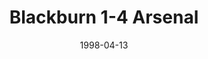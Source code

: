 ---
layout: post
title: Blackburn 1-4 Arsenal
date: 1998-04-13
categories: premier-league
video: TWTNSsqG2uk
summary: Arsenal brushed aside title rivals Blackburn with a scintillating first half display.
title: Blackburn 1-4 Arsenal
---
